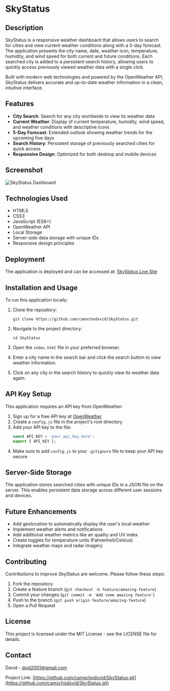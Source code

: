 # SkyStatus

## Description

SkyStatus is a responsive weather dashboard that allows users to search for cities and view current weather conditions along with a 5-day forecast. The application presents the city name, date, weather icon, temperature, humidity, and wind speed for both current and future conditions. Each searched city is added to a persistent search history, allowing users to quickly access previously viewed weather data with a single click.

Built with modern web technologies and powered by the OpenWeather API, SkyStatus delivers accurate and up-to-date weather information in a clean, intuitive interface.

## Features

- **City Search**: Search for any city worldwide to view its weather data
- **Current Weather**: Display of current temperature, humidity, wind speed, and weather conditions with descriptive icons
- **5-Day Forecast**: Extended outlook showing weather trends for the upcoming five days
- **Search History**: Persistent storage of previously searched cities for quick access
- **Responsive Design**: Optimized for both desktop and mobile devices

## Screenshot

![SkyStatus Dashboard](./assets/images/screenshot.png)

## Technologies Used

- HTML5
- CSS3
- JavaScript (ES6+)
- OpenWeather API
- Local Storage
- Server-side data storage with unique IDs
- Responsive design principles

## Deployment

The application is deployed and can be accessed at: [SkyStatus Live Site](https://skystatus.onrender.com/)

## Installation and Usage

To run this application locally:

1. Clone the repository:
   ```
   git clone https://github.com/camxchodxvid/SkyStatus.git
   ```

2. Navigate to the project directory:
   ```
   cd SkyStatus
   ```

3. Open the `index.html` file in your preferred browser.

4. Enter a city name in the search bar and click the search button to view weather information.

5. Click on any city in the search history to quickly view its weather data again.

## API Key Setup

This application requires an API key from OpenWeather:

1. Sign up for a free API key at [OpenWeather](https://openweathermap.org/api)
2. Create a `config.js` file in the project's root directory
3. Add your API key to the file:
   ```javascript
   const API_KEY = 'your_api_key_here';
   export { API_KEY };
   ```
4. Make sure to add `config.js` to your `.gitignore` file to keep your API key secure

## Server-Side Storage

The application stores searched cities with unique IDs in a JSON file on the server. This enables persistent data storage across different user sessions and devices.

## Future Enhancements

- Add geolocation to automatically display the user's local weather
- Implement weather alerts and notifications
- Add additional weather metrics like air quality and UV index
- Create toggles for temperature units (Fahrenheit/Celsius)
- Integrate weather maps and radar imagery

## Contributing

Contributions to improve SkyStatus are welcome. Please follow these steps:

1. Fork the repository
2. Create a feature branch (`git checkout -b feature/amazing-feature`)
3. Commit your changes (`git commit -m 'Add some amazing feature'`)
4. Push to the branch (`git push origin feature/amazing-feature`)
5. Open a Pull Request

## License

This project is licensed under the MIT License - see the LICENSE file for details.

## Contact

David - [dxid2001@gmail.com](mailto:dxid2001@gmail.com)

Project Link: [https://github.com/camxchodxvid/SkyStatus.git](https://github.com/camxchodxvid/SkyStatus.git)
